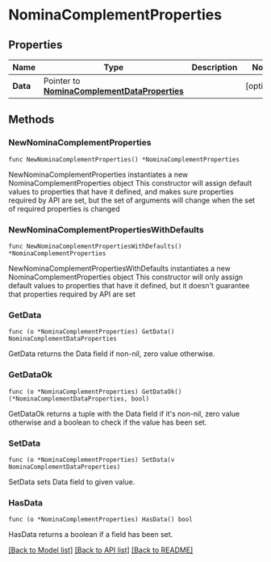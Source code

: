 # NominaComplementProperties

## Properties

Name | Type | Description | Notes
------------ | ------------- | ------------- | -------------
**Data** | Pointer to [**NominaComplementDataProperties**](NominaComplementDataProperties.md) |  | [optional] 

## Methods

### NewNominaComplementProperties

`func NewNominaComplementProperties() *NominaComplementProperties`

NewNominaComplementProperties instantiates a new NominaComplementProperties object
This constructor will assign default values to properties that have it defined,
and makes sure properties required by API are set, but the set of arguments
will change when the set of required properties is changed

### NewNominaComplementPropertiesWithDefaults

`func NewNominaComplementPropertiesWithDefaults() *NominaComplementProperties`

NewNominaComplementPropertiesWithDefaults instantiates a new NominaComplementProperties object
This constructor will only assign default values to properties that have it defined,
but it doesn't guarantee that properties required by API are set

### GetData

`func (o *NominaComplementProperties) GetData() NominaComplementDataProperties`

GetData returns the Data field if non-nil, zero value otherwise.

### GetDataOk

`func (o *NominaComplementProperties) GetDataOk() (*NominaComplementDataProperties, bool)`

GetDataOk returns a tuple with the Data field if it's non-nil, zero value otherwise
and a boolean to check if the value has been set.

### SetData

`func (o *NominaComplementProperties) SetData(v NominaComplementDataProperties)`

SetData sets Data field to given value.

### HasData

`func (o *NominaComplementProperties) HasData() bool`

HasData returns a boolean if a field has been set.


[[Back to Model list]](../README.md#documentation-for-models) [[Back to API list]](../README.md#documentation-for-api-endpoints) [[Back to README]](../README.md)


